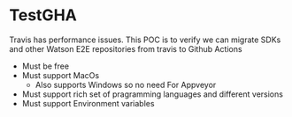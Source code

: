 # TestGHA
Travis has performance issues.  This POC is to verify we can migrate SDKs and other Watson E2E repositories from travis to Github Actions

- Must be free
- Must support MacOs
  - Also supports Windows so no need For Appveyor
- Must support rich set of pragramming languages and different versions
- Must support Environment variables
